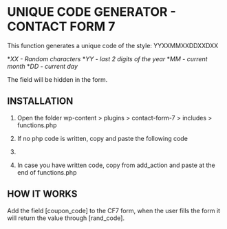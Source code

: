 # UNIQUE CODE GENERATOR - CONTACT FORM 7
This function generates a unique code of the style: YYXXMMXXDDXXDXX


*_XX - Random characters_
*_YY - last 2 digits of the year_
*_MM - current month_
*_DD - current day_


The field will be hidden in the form.


## INSTALLATION
1. Open the folder wp-content > plugins > contact-form-7 > includes > functions.php

2. If no php code is written, copy and paste the following code
3. 
4. In case you have written code, copy from add_action and paste at the end of functions.php


## HOW IT WORKS
Add the field [coupon_code] to the CF7 form, when the user fills the form it will return the value through [rand_code].
